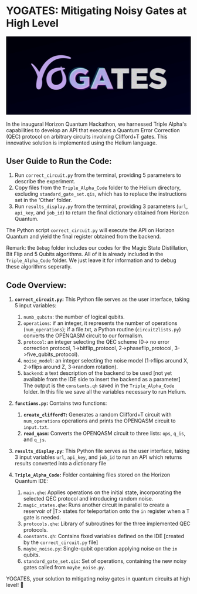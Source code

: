 # YOGATES: Mitigating Noisy Gates at High Level
[![YOGATES](yogates.png)](yogates.gif)

In the inaugural Horizon Quantum Hackathon, we harnessed Triple Alpha's capabilities to develop an API that executes a Quantum Error Correction (QEC) protocol on arbitrary circuits involving Clifford+T gates. This innovative solution is implemented using the Helium language.

## User Guide to Run the Code:

1. Run `correct_circuit.py` from the terminal, providing 5 parameters to describe the experiment.
2. Copy files from the `Triple_Alpha_Code` folder to the Helium directory, excluding `standard_gate_set.qis`, which has to replace the instructions set in the 'Other' folder.
3. Run `results_display.py` from the terminal, providing 3 parameters (`url`, `api_key`, and `job_id`) to return the final dictionary obtained from Horizon Quantum.

The Python script `correct_circuit.py` will execute the API on Horizon Quantum and yield the final register obtained from the backend.

Remark: the `Debug` folder includes our codes for the Magic State Distillation, Bit Flip and 5 Qubits algorithms. All of it is already included in the `Triple_Alpha_Code` folder. We just leave it for information and to debug these algorithms seperatly.

## Code Overview:

1. **`correct_circuit.py`:** This Python file serves as the user interface, taking 5 input variables:
   1. `numb_qubits`: the number of logical qubits.
   2. `operations`: if an integer, it represents the number of operations (`num_operations`); if a file.txt, a Python routine (`circuit2lists.py`) converts the OPENQASM circuit to our formalism.
   3. `protocol`: an integer selecting the QEC scheme (0-> no error correction protocol, 1->bitflip_protocol, 2->phaseflip_protocol, 3->five_qubits_protocol).
   4. `noise_model`: an integer selecting the noise model (1->flips around X, 2->flips around Z, 3->random rotation).
   5. `backend`: a text description of the backend to be used [not yet available from the IDE side to insert the backend as a parameter]
   The output is the `constants.qh` saved in the `Triple_Alpha_Code` folder. In this file we save all the variables necessary to run Helium.

2. **`functions.py`:** Contains two functions:
   1. **`create_cliffordT`:** Generates a random Clifford+T circuit with `num_operations` operations and prints the OPENQASM circuit to `input.txt`.
   2. **`read_qasm`:** Converts the OPENQASM circuit to three lists: `ops`, `q_is`, and `q_js`.
  
3. **`results_display.py`:** This Python file serves as the user interface, taking 3 input variables `url`, `api_key`, and `job_id` to run an API which returns results converted into a dictionary file

4. **`Triple_Alpha_Code`:** Folder containing files stored on the Horizon Quantum IDE:
   1. `main.qhe`: Applies operations on the initial state, incorporating the selected QEC protocol and introducing random noise.
   2. `magic_states.qhe`: Runs another circuit in parallel to create a reservoir of |T> states for teleportation onto the `in` register when a T gate is needed.
   3. `protocols.qhe`: Library of subroutines for the three implemented QEC protocols.
   4. `constants.qh`: Contains fixed variables defined on the IDE [created by the `correct_circuit.py` file]
   5. `maybe_noise.py`: Single-qubit operation applying noise on the `in` qubits.
   6. `standard_gate_set.qis`: Set of operations, containing the new noisy gates called from `maybe_noise.py`.

YOGATES, your solution to mitigating noisy gates in quantum circuits at high level! 🎉
